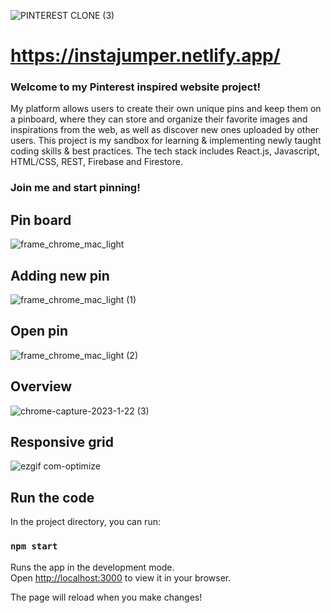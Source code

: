 ![PINTEREST CLONE (3)](https://github.com/fussek/Pinterest_Clone/assets/45184925/d0f5a707-f500-47ef-a4f3-41194e2d5da6)

# https://instajumper.netlify.app/
### Welcome to my Pinterest inspired website project!
  My platform allows users to create their own unique pins and keep them on a pinboard, where they can store and organize their favorite images and inspirations from the web, as well as discover new ones uploaded by other users. This project is my sandbox for learning & implementing newly taught coding skills & best practices. The tech stack includes React.js, Javascript, HTML/CSS, REST, Firebase and Firestore.   
 ### **Join me and start pinning!**

## Pin board
![frame_chrome_mac_light](https://user-images.githubusercontent.com/45184925/236206932-cbbc7ace-d5fe-460a-b7da-885ee7abe50e.png)
## Adding new pin
![frame_chrome_mac_light (1)](https://user-images.githubusercontent.com/45184925/236207080-ffff8096-1185-4c32-8e97-940dcdff164e.png)
## Open pin
![frame_chrome_mac_light (2)](https://user-images.githubusercontent.com/45184925/236207146-d43179b4-fee8-4246-844b-77e007684b31.png)

## Overview
![chrome-capture-2023-1-22 (3)](https://user-images.githubusercontent.com/45184925/220682591-e2a8a25b-f759-4d67-b19f-6f936b39efce.gif)
## Responsive grid
![ezgif com-optimize](https://user-images.githubusercontent.com/45184925/220683261-bf4e3485-fc49-4eb5-b48c-0f0fda288cf1.gif)

## Run the code

In the project directory, you can run:

### `npm start`

Runs the app in the development mode.\
Open [http://localhost:3000](http://localhost:3000) to view it in your browser.

The page will reload when you make changes!
